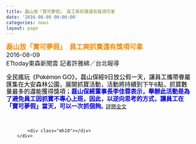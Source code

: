 ```yaml
---
title: 磊山放「寶可夢假」　員工爽抓寶還有獎項可拿
date: '2016-08-09 00:00:00'
categories: news
layout: page
---
```


<div class="text">
			<div>
	<div>
		<div>
			<span style="color: rgb(255, 140, 0);"><span style="font-size: 18px;"><strong>磊山放「寶可夢假」　員工爽抓寶還有獎項可拿</strong></span></span></div>
		<div>
			<span style="font-size: 16px;">2016-08-09</span></div>
		<div>
			<span style="font-size: 16px;">ETtoday東森新聞雲 記者許雅綿／台北報導</span></div>
		<div>
			&nbsp;</div>
		<span style="font-size: 16px;"><span style="color: rgb(0, 0, 0); font-family: Verdana, Geneva, sans-serif, 新細明體; line-height: 19.5px;">全民瘋玩《Pokémon GO》，磊山保經9日放公假一天，讓員工攜帶眷屬匯集在大安森林公園，展開抓寶活動，活動將持續到下午6點，抓寶數量最多的還能獲得獎項；</span></span><span style="margin: 0px; padding: 0px; border: 0px; outline: 0px; font-family: Verdana, Geneva, sans-serif, 新細明體; font-size: 13px; line-height: 19.5px; color: rgb(0, 0, 255);"><strong style="margin: 0px; padding: 0px; border: 0px; outline: 0px; font-style: inherit; font-family: inherit;"><span style="font-size: 16px;">磊山保經董事長李佳蓉表示，舉辦此活動是為了避免員工因抓寶不專心上班，因此，以逆向思考的方式，讓員工在「寶可夢假」當天，可以一次抓個夠</span>。</strong></span><a href="http://www.ettoday.net/news/20160809/751845.htm">詳閱全文</a></div>
	<div>
		&nbsp;</div>
</div>
<div>
	&nbsp;</div>

			<div class="mh10"></div>
		</div>